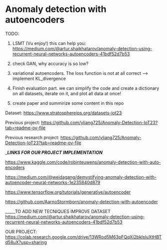 # Anomaly detection with autoencoders
TODO:
1. LSMT (Vu enjoy!) this can help you: https://medium.com/@artur.shaikhatarov/anomaly-detection-using-recurrent-neural-networks-autoencoders-41bdf52d7b53
2. check GAN, why accuracy is so low?
3. variational autoencoders. The loss function is not at all correct --> implement KL_divergence
4. Finish evaluation part. we can simplify the code and create a dictionary on all datasets, iterate on it, and plot all data at once!

5. create paper and summirize some content in this repo
   
Dataset: https://www.stratosphereips.org/datasets-iot23

Previous project: https://github.com/yliang725/Anomaly-Detection-IoT23?tab=readme-ov-file

Previous research project: https://github.com/yliang725/Anomaly-Detection-IoT23?tab=readme-ov-file


________LINKS FOR OUR PROJECT IMPLEMENTATION_______

https://www.kaggle.com/code/robinteuwens/anomaly-detection-with-auto-encoders

https://medium.com/@weidagang/demystifying-anomaly-detection-with-autoencoder-neural-networks-1e235840d879

https://www.tensorflow.org/tutorials/generative/autoencoder

https://github.com/AarnoStormborn/anomaly-detection-with-autoencoder

_____TO ADD NEW TECNIQUES IMPROVE DATASET
https://medium.com/@artur.shaikhatarov/anomaly-detection-using-recurrent-neural-networks-autoencoders-41bdf52d7b53

OUR PROJECT: https://colab.research.google.com/drive/13WRod5M63pFQqXi2bkIsluXtHBTd58uX?usp=sharing
